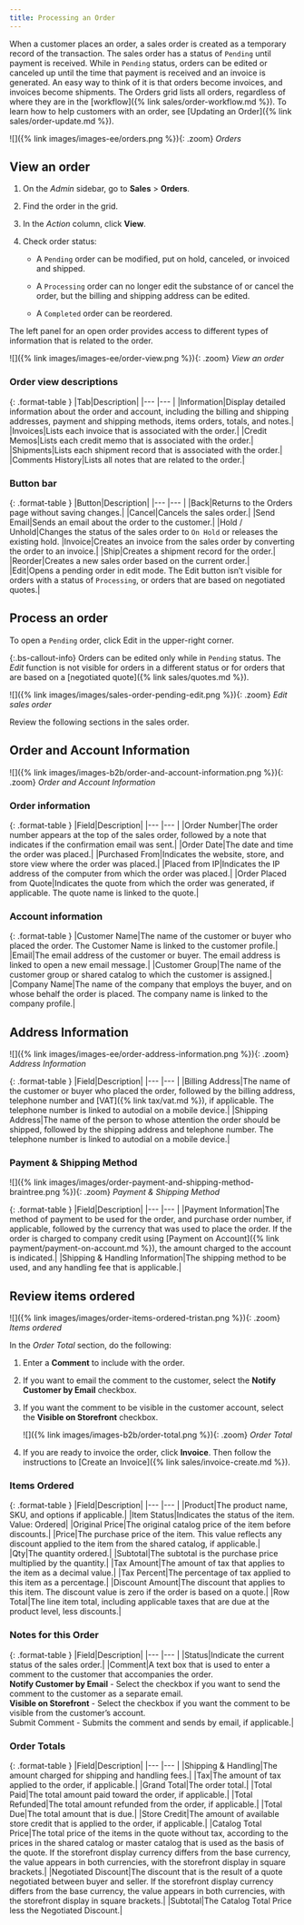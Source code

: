 ```yaml
---
title: Processing an Order
---
```


When a customer places an order, a sales order is created as a temporary record of the transaction. The sales order has a status of `Pending` until payment is received. While in `Pending` status, orders can be edited or canceled up until the time that payment is received and an invoice is generated. An easy way to think of it is that orders become invoices, and invoices become shipments. The Orders grid lists all orders, regardless of where they are in the [workflow]({% link sales/order-workflow.md %}). To learn how to help customers with an order, see [Updating an Order]({% link sales/order-update.md %}).

![]({% link images/images-ee/orders.png %}){: .zoom}
_Orders_

## View an order

1. On the _Admin_ sidebar, go to **Sales** > **Orders**.

1. Find the order in the grid.

1. In the _Action_ column, click **View**.

1. Check order status:

   - A `Pending` order can be modified, put on hold, canceled, or invoiced and shipped.

   - A `Processing` order can no longer edit the substance of or cancel the order, but the billing and shipping address can be edited.

   - A `Completed` order can be reordered.

The left panel for an open order provides access to different types of information that is related to the order.

![]({% link images/images-ee/order-view.png %}){: .zoom}
_View an order_

### Order view descriptions

{: .format-table }
|Tab|Description|
|--- |--- |
|Information|Display detailed information about the order and account, including the billing and shipping addresses, payment and shipping methods, items orders, totals, and notes.|
|Invoices|Lists each invoice that is associated with the order.|
|Credit Memos|Lists each credit memo that is associated with the order.|
|Shipments|Lists each shipment record that is associated with the order.|
|Comments History|Lists all notes that are related to the order.|

### Button bar

{: .format-table }
|Button|Description|
|--- |--- |
|<span class="btn">Back</span>|Returns to the Orders page without saving changes.|
|<span class="btn">Cancel</span>|Cancels the sales order.|
|<span class="btn">Send Email</span>|Sends an email about the order to the customer.|
|<span class="btn">Hold</span> / <span class="btn">Unhold</span>|Changes the status of the sales order to `On Hold` or releases the existing hold.
|<span class="btn">Invoice</span>|Creates an invoice from the sales order by converting the order to an invoice.|
|<span class="btn">Ship</span>|Creates a shipment record for the order.|
|<span class="btn">Reorder</span>|Creates a new sales order based on the current order.|
|<span class="btn">Edit</span>|Opens a pending order in edit mode. The Edit button isn’t visible for orders with a status of `Processing`, or orders that are based on negotiated quotes.|

## Process an order

To open a `Pending` order, click <span class="btn">Edit</span> in the upper-right corner.

{:.bs-callout-info}
Orders can be edited only while in `Pending` status. The _Edit_ function is not visible for orders in a different status or for orders that are based on a [negotiated quote]({% link sales/quotes.md %}).

![]({% link images/images/sales-order-pending-edit.png %}){: .zoom}
_Edit sales order_

Review the following sections in the sales order.

## Order and Account Information

![]({% link images/images-b2b/order-and-account-information.png %}){: .zoom}
_Order and Account Information_

### Order information

{: .format-table }
|Field|Description|
|--- |--- |
|Order Number|The order number appears at the top of the sales order, followed by a note that indicates if the confirmation email was sent.|
|Order Date|The date and time the order was placed.|
|Purchased From|Indicates the website, store, and store view where the order was placed.|
|Placed from IP|Indicates the IP address of the computer from which the order was placed.|
|<span class="b2b-only">Order Placed from Quote</span>|Indicates the quote from which the order was generated, if applicable. The quote name is linked to the quote.|

### Account information

{: .format-table }
|Customer Name|The name of the customer or buyer who placed the order. The Customer Name is linked to the customer profile.|
|Email|The email address of the customer or buyer. The email address is linked to open a new email message.|
|Customer Group|The name of the customer group or shared catalog to which the customer is assigned.|
|<span class="b2b-only">Company Name</span>|The name of the company that employs the buyer, and on whose behalf the order is placed. The company name is linked to the company profile.|

## Address Information

![]({% link images/images-ee/order-address-information.png %}){: .zoom}
_Address Information_

{: .format-table }
|Field|Description|
|--- |--- |
|Billing Address|The name of the customer or buyer who placed the order, followed by the billing address, telephone number and [VAT]({% link tax/vat.md %}), if applicable. The telephone number is linked to autodial on a mobile device.|
|Shipping Address|The name of the person to whose attention the order should be shipped, followed by the shipping address and telephone number. The telephone number is linked to autodial on a mobile device.|

### Payment & Shipping Method

![]({% link images/images/order-payment-and-shipping-method-braintree.png %}){: .zoom}
_Payment & Shipping Method_

{: .format-table }
|Field|Description|
|--- |--- |
|Payment Information|The method of payment to be used for the order, and purchase order number, if applicable, followed by the currency that was used to place the order. If the order is charged to company credit using [Payment on Account]({% link payment/payment-on-account.md %}), the amount charged to the account is indicated.|
|Shipping & Handling Information|The shipping method to be used, and any handling fee that is applicable.|

## Review items ordered

![]({% link images/images/order-items-ordered-tristan.png %}){: .zoom}
_Items ordered_

In the _Order Total_ section, do the following:

1. Enter a **Comment** to include with the order.

1. If you want to email the comment to the customer, select the **Notify Customer by Email** checkbox.

1. If you want the comment to be visible in the customer account, select the **Visible on Storefront** checkbox.

    ![]({% link images/images-b2b/order-total.png %}){: .zoom}
    _Order Total_

1. If you are ready to invoice the order, click **Invoice**. Then follow the instructions to [Create an Invoice]({% link sales/invoice-create.md %}).

### Items Ordered

{: .format-table }
|Field|Description|
|--- |--- |
|Product|The product name, SKU, and options if applicable.|
|Item Status|Indicates the status of the item. Value: Ordered|
|Original Price|The original catalog price of the item before discounts.|
|Price|The purchase price of the item. This value reflects any discount applied to the item from the shared catalog, if applicable.|
|Qty|The quantity ordered.|
|Subtotal|The subtotal is the purchase price multiplied by the quantity.|
|Tax Amount|The amount of tax that applies to the item as a decimal value.|
|Tax Percent|The percentage of tax applied to this item as a percentage.|
|Discount Amount|The discount that applies to this item. The discount value is zero if the order is based on a quote.|
|Row Total|The line item total, including applicable taxes that are due at the product level, less discounts.|

### Notes for this Order

{: .format-table }
|Field|Description|
|--- |--- |
|Status|Indicate the current status of the sales order.|
|Comment|A text box that is used to enter a comment to the customer that accompanies the order. <br/>**Notify Customer by Email** - Select the checkbox if you want to send the comment to the customer as a separate email. <br/>**Visible on Storefront** - Select the checkbox if you want the comment to be visible from the customer’s account. <br/><span class="btn">Submit Comment</span> - Submits the comment and sends by email, if applicable.|

### Order Totals

{: .format-table }
|Field|Description|
|--- |--- |
|Shipping & Handling|The amount charged for shipping and handling fees.|
|Tax|The amount of tax applied to the order, if applicable.|
|Grand Total|The order total.|
|Total Paid|The total amount paid toward the order, if applicable.|
|Total Refunded|The total amount refunded from the order, if applicable.|
|Total Due|The total amount that is due.|
|<span class="ee-only">Store Credit</span>|The amount of available store credit that is applied to the order, if applicable.|
|<span class="b2b-only">Catalog Total Price</span>|The total price of the items in the quote without tax, according to the prices in the shared catalog or master catalog that is used as the basis of the quote. If the storefront display currency differs from the base currency, the value appears in both currencies, with the storefront display in square brackets.|
|<span class="b2b-only">Negotiated Discount</span>|The discount that is the result of a quote  negotiated between buyer and seller. If the storefront display currency differs from the base currency, the value appears in both currencies, with the storefront display in square brackets.|
|<span class="b2b-only">Subtotal</span>|The Catalog Total Price less the Negotiated Discount.|

<style>
.format-table td:first-of-type {
  width: 200px;
}

</style>
